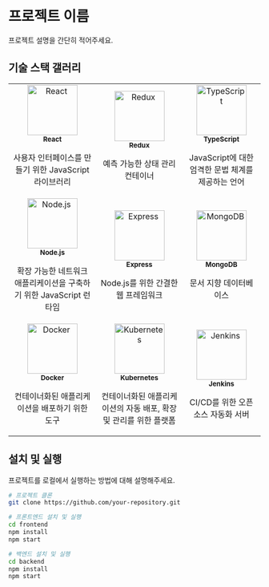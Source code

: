 # 프로젝트 이름

프로젝트 설명을 간단히 적어주세요.

## 기술 스택 갤러리

<table>
  <tbody>
    <tr>
      <td align="center">
        <img src="https://img.shields.io/badge/React-20232A?style=for-the-badge&logo=react&logoColor=61DAFB" width="100px;" alt="React"/><br />
        <sub><b>React</b></sub>
        <p>사용자 인터페이스를 만들기 위한 JavaScript 라이브러리</p>
      </td>
      <td align="center">
        <img src="https://img.shields.io/badge/Redux-764ABC?style=for-the-badge&logo=redux&logoColor=white" width="100px;" alt="Redux"/><br />
        <sub><b>Redux</b></sub>
        <p>예측 가능한 상태 관리 컨테이너</p>
      </td>
      <td align="center">
        <img src="https://img.shields.io/badge/TypeScript-3178C6?style=for-the-badge&logo=typescript&logoColor=white" width="100px;" alt="TypeScript"/><br />
        <sub><b>TypeScript</b></sub>
        <p>JavaScript에 대한 엄격한 문법 체계를 제공하는 언어</p>
      </td>
    </tr>
    <tr>
      <td align="center">
        <img src="https://img.shields.io/badge/Node.js-339933?style=for-the-badge&logo=nodedotjs&logoColor=white" width="100px;" alt="Node.js"/><br />
        <sub><b>Node.js</b></sub>
        <p>확장 가능한 네트워크 애플리케이션을 구축하기 위한 JavaScript 런타임</p>
      </td>
      <td align="center">
        <img src="https://img.shields.io/badge/Express-000000?style=for-the-badge&logo=express&logoColor=white" width="100px;" alt="Express"/><br />
        <sub><b>Express</b></sub>
        <p>Node.js를 위한 간결한 웹 프레임워크</p>
      </td>
      <td align="center">
        <img src="https://img.shields.io/badge/MongoDB-47A248?style=for-the-badge&logo=mongodb&logoColor=white" width="100px;" alt="MongoDB"/><br />
        <sub><b>MongoDB</b></sub>
        <p>문서 지향 데이터베이스</p>
      </td>
    </tr>
    <tr>
      <td align="center">
        <img src="https://img.shields.io/badge/Docker-2496ED?style=for-the-badge&logo=docker&logoColor=white" width="100px;" alt="Docker"/><br />
        <sub><b>Docker</b></sub>
        <p>컨테이너화된 애플리케이션을 배포하기 위한 도구</p>
      </td>
      <td align="center">
        <img src="https://img.shields.io/badge/Kubernetes-326CE5?style=for-the-badge&logo=kubernetes&logoColor=white" width="100px;" alt="Kubernetes"/><br />
        <sub><b>Kubernetes</b></sub>
        <p>컨테이너화된 애플리케이션의 자동 배포, 확장 및 관리를 위한 플랫폼</p>
      </td>
      <td align="center">
        <img src="https://img.shields.io/badge/Jenkins-D24939?style=for-the-badge&logo=jenkins&logoColor=white" width="100px;" alt="Jenkins"/><br />
        <sub><b>Jenkins</b></sub>
        <p>CI/CD를 위한 오픈 소스 자동화 서버</p>
      </td>
    </tr>
  </tbody>
</table>

## 설치 및 실행

프로젝트를 로컬에서 실행하는 방법에 대해 설명해주세요.

```bash
# 프로젝트 클론
git clone https://github.com/your-repository.git

# 프론트엔드 설치 및 실행
cd frontend
npm install
npm start

# 백엔드 설치 및 실행
cd backend
npm install
npm start
